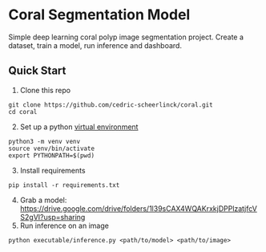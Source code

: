 # Coral Segmentation Model

Simple deep learning coral polyp image segmentation project. Create a dataset, train a model, run inference and dashboard.

## Quick Start

1. Clone this repo
```
git clone https://github.com/cedric-scheerlinck/coral.git
cd coral
```
2. Set up a python [virtual environment](https://docs.python.org/3/library/venv.html)
```
python3 -m venv venv
source venv/bin/activate
export PYTHONPATH=$(pwd)
```
3. Install requirements
```
pip install -r requirements.txt
```
4. Grab a model: https://drive.google.com/drive/folders/1l39sCAX4WQAKrxkjDPPlzatjfcVS2gVI?usp=sharing
5. Run inference on an image
```
python executable/inference.py <path/to/model> <path/to/image>
```
